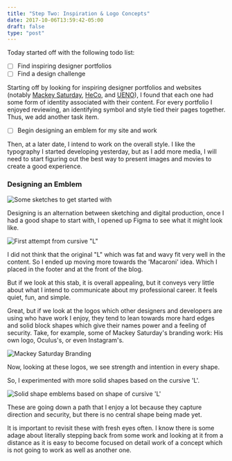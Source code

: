 ```yaml
---
title: "Step Two: Inspiration & Logo Concepts"
date: 2017-10-06T13:59:42-05:00
draft: false
type: "post"
---
```


Today started off with the following todo list:

 - [ ] Find inspiring designer portfolios
 - [ ] Find a design challenge

Starting off by looking for inspiring designer portfolios and websites (notably [Mackey Saturday](https://mackeysaturday.com/), [HeCo](https://www.helloheco.com/), and [UENO](https://ueno.co)), I found that each one had some form of identity associated with their content. For every portfolio I enjoyed reviewing, an identifying symbol and style tied their pages together. Thus, we add another task item.

 - [ ] Begin designing an emblem for my site and work

Then, at a later date, I intend to work on the overall style. I like the typography I started developing yesterday, but as I add more media, I will need to start figuring out the best way to present images and movies to create a good experience.

### Designing an Emblem

![Some sketches to get started with](/images/pastes/step-two-inspiration/first-sketch-emblem.jpg)

Designing is an alternation between sketching and digital production, once I had a good shape to start with, I opened up Figma to see what it might look like.

![First attempt from cursive "L"](/images/pastes/step-two-inspiration/first-swing.png)

I did not think that the original "L" which was fat and wavy fit very well in the content. So I ended up moving more towards the 'Macaroni' idea. Which I placed in the footer and at the front of the blog.

But if we look at this stab, it is overall appealing, but it conveys very little about what I intend to communicate about my professional career. It feels quiet, fun, and simple.

Great, but if we look at the logos which other designers and developers are using who have work I enjoy, they tend to lean towards more hard edges and solid block shapes which give their names power and a feeling of security. Take, for example, some of Mackey Saturday's branding work: His own logo, Oculus's, or even Instagram's.

![Mackey Saturday Branding](/images/pastes/step-two-inspiration/mackey-saturday-logos.png)

Now, looking at these logos, we see strength and intention in every shape.

So, I experimented with more solid shapes based on the cursive 'L'.

![Solid shape emblems based on shape of cursive 'L'](/images/pastes/step-two-inspiration/more-masculine-emblems.png)

These are going down a path that I enjoy a lot because they capture direction and security, but there is no central shape being made yet.

It is important to revisit these with fresh eyes often. I know there is some adage about literally stepping back from some work and looking at it from a distance as it is easy to become focused on detail work of a concept which is not going to work as well as another one.